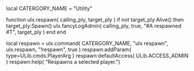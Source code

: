 local CATERGORY_NAME = "Utility"

function ulx.respawn( calling_ply, target_ply )
	if not target_ply:Alive() then
		target_ply:Spawn()
		ulx.fancyLogAdmin( calling_ply, true, "#A respawned #T", target_ply )
	end
end

local respawn = ulx.command( CATERGORY_NAME, "ulx respawn", ulx.respawn, "!respawn", true )
respawn:addParam{ type=ULib.cmds.PlayerArg }
respawn:defaultAccess( ULib.ACCESS_ADMIN )
respawn:help( "Respawns a selected player.")

